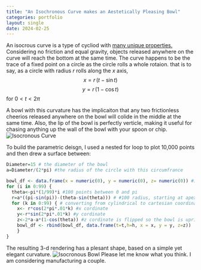 ```yaml
---
title: "An Isochronous Curve makes an Aestetically Pleasing Bowl"
categories: portfolio
layout: single
date: 2024-02-25
---
```

An isocrous curve is a type of cycliod with <a href="https://en.wikipedia.org/wiki/Tautochrone_curve" target="_blank" > many unique properties.</a>  Considering no friction and equal gravity, objects released anywhere on the curve will reach the bottom at the same time. The curve happens to be the trace of a fixed point on a circle as the circle rolls a whole rotaion. that is to say, 
as a circle with radius $r$ rolls along the $x$ axis,  
$$x = r \,(t - \sin t)$$ 
$$y = r \,(1 - \cos t)$$ 
for $0 < t < 2\pi$


A bowl with this curvature has the implicaiton that any two frictionless cheerios released anywhere on the bowl will colide in the middle at the same time.  Also, the lip of the bowl is perfectly verticle, making it useful for chasing anything up the wall of the bowl with your spoon or chip. 
<img src="{{ site.baseurl }}/assets/images/Bowl_Shape.png" alt="Isocronous Curve" />

To build the parametric deisgn, I used a nested for loop to plot 10,000 points and then drew a surface between: 

```r
Diameter=15 # the diameter of the bowl
a=Diameter/(2*pi) #the radius of the circle with this circumfrance 

bowl_df <- data.frame(x = numeric(0), y = numeric(0), z= numeric(0)) #initialising my data frame 
for (i in 0:99) {
  theta<-pi*(1/99)*i #100 points between 0 and pi 
  r=a*((pi-sin(pi))-(theta-sin(theta))) # #100 radius, starting at apex of cycliod.
  for (k in 0:99) { # converting from cylindrical to cartesian coordinates, with 100 points at each hight z 
    x<- r*cos(2*pi*.01*k) #x cordinate
    y<-r*sin(2*pi*.01*k) #y cordinate
    z<-2*a-a*(1-cos(theta)) #z cordinate is flipped so the bowl is upright (starts at 2p)
    bowl_df <- rbind(bowl_df, data.frame(t=t,h=h, x = x, y = y, z=z))
    }
}
```

The resulting 3-d rendering has a plesant shape, based on a simple yet elegant curvature.
<img src="{{ site.baseurl }}/assets/images/bowl.jpeg" alt="Isocronous Bowl" />
Please let me know what you think. I am considering manufacturing a couple. 
